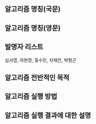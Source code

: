 ## 알고리즘 명칭(국문)

## 알고리즘 명칭(영문)

## 발명자 리스트
심서영, 여현영, 홍수민, 차채연, 박형곤

## 알고리즘 전반적인 목적

## 알고리즘 실행 방법

## 알고리즘 실행 결과에 대한 설명